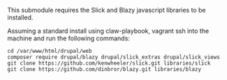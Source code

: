 This submodule requires the Slick and Blazy javascript libraries to be installed.

Assuming a standard install using claw-playbook, vagrant ssh into the machine and run the following commands:
```
cd /var/www/html/drupal/web
composer require drupal/blazy drupal/slick_extras drupal/slick_views
git clone https://github.com/kenwheeler/slick.git libraries/slick
git clone https://github.com/dinbror/blazy.git libraries/blazy
```
